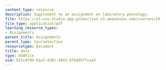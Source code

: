 ```yaml
---
content_type: resource
description: Supplement to an assignment on laboratory phonology.
file: https://ol-ocw-studio-app-production.s3.amazonaws.com/courses/24-910-topics-in-linguistic-theory-laboratory-phonology-spring-2007/015c0f9b01afd3014943bf6d057fcae5_data.pdf
file_type: application/pdf
learning_resource_types:
- Assignments
parent_title: Assignments
parent_type: CourseSection
resourcetype: Document
title: data
type: OCWFile
uid: 015c0f9b-01af-d301-4943-bf6d057fcae5
---
```

